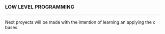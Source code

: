 ### LOW LEVEL PROGRAMMING
----
Next proyects will be made with the intention of learning an applying the c bases.